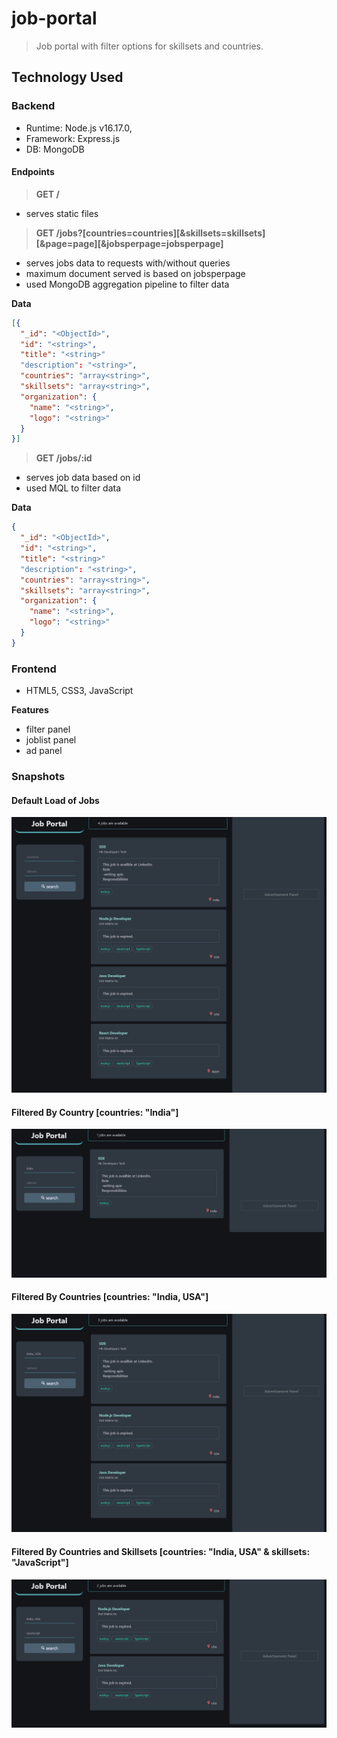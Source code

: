 # job-portal

> Job portal with filter options for skillsets and countries.

## Technology Used
### Backend

- Runtime: Node.js v16.17.0, 
- Framework: Express.js
- DB: MongoDB

#### Endpoints

> **GET /**

- serves static files

> **GET /jobs?[countries=countries][&skillsets=skillsets][&page=page][&jobsperpage=jobsperpage]**

- serves jobs data to requests with/without queries
- maximum document served is based on jobsperpage
- used MongoDB aggregation pipeline to filter data

**Data**

```JSON
[{
  "_id": "<ObjectId>",
  "id": "<string>",
  "title": "<string>"
  "description": "<string>",
  "countries": "array<string>",
  "skillsets": "array<string>",
  "organization": {
    "name": "<string>",
    "logo": "<string>"
  }
}]

```

> **GET /jobs/:id**

- serves job data based on id
- used MQL to filter data

**Data**

```JSON
{
  "_id": "<ObjectId>",
  "id": "<string>",
  "title": "<string>"
  "description": "<string>",
  "countries": "array<string>",
  "skillsets": "array<string>",
  "organization": {
    "name": "<string>",
    "logo": "<string>"
  }
}
```

### Frontend

- HTML5, CSS3, JavaScript

**Features**
- filter panel
- joblist panel
- ad panel

### Snapshots

#### Default Load of Jobs
![Unfiltered](/snapshots/unfiltered.png)

#### Filtered By Country [countries: "India"]
![country filter](/snapshots/country-filter.png)

#### Filtered By Countries [countries: "India, USA"]
![multiple countries filter](/snapshots/countries-filter.png)

#### Filtered By Countries and Skillsets [countries: "India, USA" & skillsets: "JavaScript"]
![countries and skillsets filter](/snapshots/countries-skillsets-filter.png)